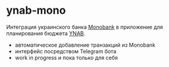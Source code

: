 # ynab-mono

Интеграция украинского банка [Monobank](https://www.monobank.ua/) в приложение для планирования бюджета [YNAB](https://www.youneedabudget.com/).

- автоматическое добавление транзакций из Monobank
- интерфейс посредством Telegram бота
- work in progress и пока только для себя
